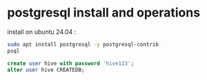 # postgresql install and operations

install on ubuntu 24.04 : 
```bash
sudo apt install postgresql -y postgresql-contrib
psql

```

``` sql
create user hive with password 'hive123';
alter user hive CREATEDB;
```

